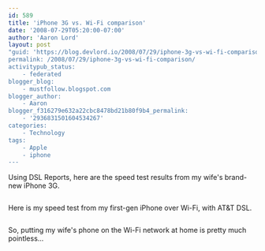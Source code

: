 ```yaml
---
id: 589
title: 'iPhone 3G vs. Wi-Fi comparison'
date: '2008-07-29T05:20:00-07:00'
author: 'Aaron Lord'
layout: post
"guid: 'https://blog.devlord.io/2008/07/29/iphone-3g-vs-wi-fi-comparison/'
permalink: /2008/07/29/iphone-3g-vs-wi-fi-comparison/
activitypub_status:
    - federated
blogger_blog:
    - mustfollow.blogspot.com
blogger_author:
    - Aaron
blogger_f316279e632a22cbc8478bd21b80f9b4_permalink:
    - '2936831501604534267'
categories:
    - Technology
tags:
    - Apple
    - iphone
---
```


Using DSL Reports, here are the speed test results from my wife's brand-new iPhone 3G.

<a href="http://bp3.blogger.com/_OZWxOfjIgdA/SI6pRGIvpYI/AAAAAAAAAEI/y0lTSc360JQ/s1600-h/photo.jpg"><img src="http://bp3.blogger.com/_OZWxOfjIgdA/SI6pRGIvpYI/AAAAAAAAAEI/y0lTSc360JQ/s400/photo.jpg" alt="" border="0" /></a>

Here is my speed test from my first-gen iPhone over Wi-Fi, with AT&amp;T DSL.

<a href="http://bp2.blogger.com/_OZWxOfjIgdA/SI6owjL8TWI/AAAAAAAAAEA/2Cpyq0bnSS4/s1600-h/photo-766919.jpg"><img src="http://bp2.blogger.com/_OZWxOfjIgdA/SI6owjL8TWI/AAAAAAAAAEA/2Cpyq0bnSS4/s320/photo-766919.jpg" alt="" border="0" /></a>

So, putting my wife's phone on the Wi-Fi network at home is pretty much pointless...